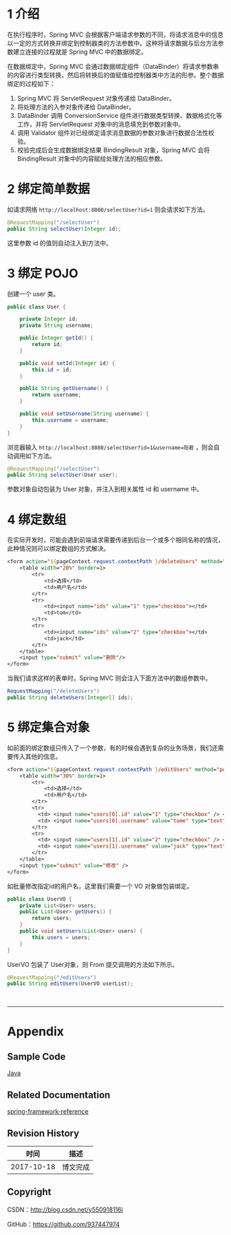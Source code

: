 # 1 介绍

在执行程序时，Spring MVC 会根据客户端请求参数的不同，将请求消息中的信息以一定的方式转换并绑定到控制器类的方法参数中。这种将请求数据与后台方法参数建立连接的过程就是 Spring MVC 中的数据绑定。

在数据绑定中，Spring MVC 会通过数据绑定组件（DataBinder）将请求参数串的内容进行类型转换，然后将转换后的值赋值给控制器类中方法的形参。整个数据绑定的过程如下：

1. Spring MVC 将 ServletRequest 对象传递给 DataBinder。
2. 将处理方法的入参对象传递给 DataBinder。
3. DataBinder 调用 ConversionService 组件进行数据类型转换、数据格式化等工作，并将 ServletRequest 对象中的消息填充到参数对象中。
4. 调用 Validator 组件对已经绑定请求消息数据的参数对象进行数据合法性校验。
5. 校验完成后会生成数据绑定结果 BindingResult 对象，Spring MVC 会将 BindingResult 对象中的内容赋给处理方法的相应参数。

# 2 绑定简单数据

如请求网络 `http://localhost:8080/selectUser?id=1` 则会请求如下方法。

```java
@RequestMapping("/selectUser")
public String selectUser(Integer id);
``` 

这里参数 id 的值则自动注入到方法中。

# 3 绑定 POJO

创建一个 user 类。

```java
public class User {

    private Integer id;
    private String username;

    public Integer getId() {
        return id;
    }

    public void setId(Integer id) {
        this.id = id;
    }

    public String getUsername() {
        return username;
    }

    public void setUsername(String username) {
        this.username = username;
    }
}
```

浏览器输入  `http://localhost:8080/selectUser?id=1&username=阳君` ，则会自动调用如下方法。

```java
@RequestMapping("/selectUser")
public String selectUser(User user);
```

参数对象自动包装为 User 对象，并注入到相关属性 id 和 username 中。

# 4 绑定数组

在实际开发时，可能会遇到前端请求需要传递到后台一个或多个相同名称的情况，此种情况则可以绑定数组的方式解决。

```jsp
<form action="${pageContext.request.contextPath }/deleteUsers" method="post">
	<table width="20%" border=1>
		<tr>
			<td>选择</td>
			<td>用户名</td>
		</tr>
		<tr>
			<td><input name="ids" value="1" type="checkbox"></td>
			<td>tom</td>
		</tr>
		<tr>
			<td><input name="ids" value="2" type="checkbox"></td>
			<td>jack</td>
		</tr>
	</table>
	<input type="submit" value="删除"/>
</form>
```

当我们请求这样的表单时，Spring MVC 则会注入下面方法中的数组参数中。

```java
RequestMapping("/deleteUsers")
public String deleteUsers(Integer[] ids);
```

# 5 绑定集合对象

如前面的绑定数组只传入了一个参数，有的时候会遇到复杂的业务场景，我们还需要传入其他的信息。

```jsp
<form action="${pageContext.request.contextPath }/editUsers" method="post" id='formid'>
	<table width="30%" border=1>
		<tr>
			<td>选择</td>
			<td>用户名</td>
		</tr>
		<tr>
		  <td> <input name="users[0].id" value="1" type="checkbox" /> </td>
		  <td> <input name="users[0].username" value="tome" type="text" /> </td>
		</tr>
		<tr>
		  <td> <input name="users[1].id" value="2" type="checkbox" /> </td>
		  <td> <input name="users[1].username" value="jack" type="text" /> </td>
		</tr>
	</table>
	<input type="submit" value="修改" />
</form>
```

如批量修改指定id的用户名，这里我们需要一个 VO 对象做包装绑定。

```java
public class UserVO {
	private List<User> users;
	public List<User> getUsers() {
		return users;
	}
	public void setUsers(List<User> users) {
		this.users = users;
	}
}
```

UserVO 包装了 User对象，则 From 提交调用的方法如下所示。

```java
@RequestMapping("/editUsers")
public String editUsers(UserVO userList);
```

&#160;

----------

# Appendix

## Sample Code

[Java](https://github.com/937447974/Java)

## Related Documentation

[spring-framework-reference](https://docs.spring.io/spring/docs/5.0.0.RELEASE/spring-framework-reference/core.html)

## Revision History

| 时间 | 描述 |
| ---- | ---- |
| 2017-10-18 | 博文完成 |

## Copyright

CSDN：http://blog.csdn.net/y550918116j

GitHub：https://github.com/937447974